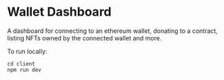 # Wallet Dashboard

A dashboard for connecting to an ethereum wallet, donating to a contract, listing NFTs owned by the connected wallet and more.

To run locally:

```shell
cd client
npm run dev
```

